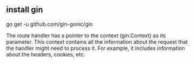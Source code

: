 

## install gin

go get -u github.com/gin-gonic/gin


The route handler has a pointer to the context (gin.Context) as its parameter. 
This context contains all the information about the request that the handler might
need to process it. For example, it includes information about the headers,
cookies, etc.